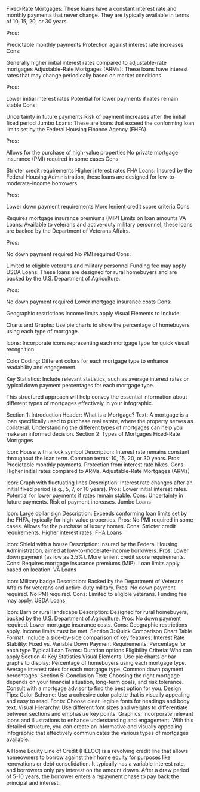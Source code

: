 Fixed-Rate Mortgages: These loans have a constant interest rate and monthly payments that never change. They are typically available in terms of 10, 15, 20, or 30 years.

Pros:

Predictable monthly payments
Protection against interest rate increases
Cons:

Generally higher initial interest rates compared to adjustable-rate mortgages
Adjustable-Rate Mortgages (ARMs): These loans have interest rates that may change periodically based on market conditions.

Pros:

Lower initial interest rates
Potential for lower payments if rates remain stable
Cons:

Uncertainty in future payments
Risk of payment increases after the initial fixed period
Jumbo Loans: These are loans that exceed the conforming loan limits set by the Federal Housing Finance Agency (FHFA).

Pros:

Allows for the purchase of high-value properties
No private mortgage insurance (PMI) required in some cases
Cons:

Stricter credit requirements
Higher interest rates
FHA Loans: Insured by the Federal Housing Administration, these loans are designed for low-to-moderate-income borrowers.

Pros:

Lower down payment requirements
More lenient credit score criteria
Cons:

Requires mortgage insurance premiums (MIP)
Limits on loan amounts
VA Loans: Available to veterans and active-duty military personnel, these loans are backed by the Department of Veterans Affairs.

Pros:

No down payment required
No PMI required
Cons:

Limited to eligible veterans and military personnel
Funding fee may apply
USDA Loans: These loans are designed for rural homebuyers and are backed by the U.S. Department of Agriculture.

Pros:

No down payment required
Lower mortgage insurance costs
Cons:

Geographic restrictions
Income limits apply
Visual Elements to Include:

Charts and Graphs: Use pie charts to show the percentage of homebuyers using each type of mortgage.

Icons: Incorporate icons representing each mortgage type for quick visual recognition.

Color Coding: Different colors for each mortgage type to enhance readability and engagement.

Key Statistics: Include relevant statistics, such as average interest rates or typical down payment percentages for each mortgage type.

This structured approach will help convey the essential information about different types of mortgages effectively in your infographic.

Section 1: Introduction
Header: What is a Mortgage?
Text: A mortgage is a loan specifically used to purchase real estate, where the property serves as collateral. Understanding the different types of mortgages can help you make an informed decision.
Section 2: Types of Mortgages
Fixed-Rate Mortgages

Icon: House with a lock symbol
Description:
Interest rate remains constant throughout the loan term.
Common terms: 10, 15, 20, or 30 years.
Pros:
Predictable monthly payments.
Protection from interest rate hikes.
Cons:
Higher initial rates compared to ARMs.
Adjustable-Rate Mortgages (ARMs)

Icon: Graph with fluctuating lines
Description:
Interest rate changes after an initial fixed period (e.g., 5, 7, or 10 years).
Pros:
Lower initial interest rates.
Potential for lower payments if rates remain stable.
Cons:
Uncertainty in future payments.
Risk of payment increases.
Jumbo Loans

Icon: Large dollar sign
Description:
Exceeds conforming loan limits set by the FHFA, typically for high-value properties.
Pros:
No PMI required in some cases.
Allows for the purchase of luxury homes.
Cons:
Stricter credit requirements.
Higher interest rates.
FHA Loans

Icon: Shield with a house
Description:
Insured by the Federal Housing Administration, aimed at low-to-moderate-income borrowers.
Pros:
Lower down payment (as low as 3.5%).
More lenient credit score requirements.
Cons:
Requires mortgage insurance premiums (MIP).
Loan limits apply based on location.
VA Loans

Icon: Military badge
Description:
Backed by the Department of Veterans Affairs for veterans and active-duty military.
Pros:
No down payment required.
No PMI required.
Cons:
Limited to eligible veterans.
Funding fee may apply.
USDA Loans

Icon: Barn or rural landscape
Description:
Designed for rural homebuyers, backed by the U.S. Department of Agriculture.
Pros:
No down payment required.
Lower mortgage insurance costs.
Cons:
Geographic restrictions apply.
Income limits must be met.
Section 3: Quick Comparison Chart
Table Format: Include a side-by-side comparison of key features:
Interest Rate Stability: Fixed vs. Variable
Down Payment Requirements: Percentage for each type
Typical Loan Terms: Duration options
Eligibility Criteria: Who can apply
Section 4: Key Statistics
Visual Elements: Use pie charts or bar graphs to display:
Percentage of homebuyers using each mortgage type.
Average interest rates for each mortgage type.
Common down payment percentages.
Section 5: Conclusion
Text: Choosing the right mortgage depends on your financial situation, long-term goals, and risk tolerance. Consult with a mortgage advisor to find the best option for you.
Design Tips:
Color Scheme: Use a cohesive color palette that is visually appealing and easy to read.
Fonts: Choose clear, legible fonts for headings and body text.
Visual Hierarchy: Use different font sizes and weights to differentiate between sections and emphasize key points.
Graphics: Incorporate relevant icons and illustrations to enhance understanding and engagement.
With this detailed structure, you can create an informative and visually appealing infographic that effectively communicates the various types of mortgages available.


A Home Equity Line of Credit (HELOC) is a revolving credit line that allows homeowners to borrow against their home equity for purposes like renovations or debt consolidation. It typically has a variable interest rate, and borrowers only pay interest on the amount drawn. After a draw period of 5-10 years, the borrower enters a repayment phase to pay back the principal and interest.
